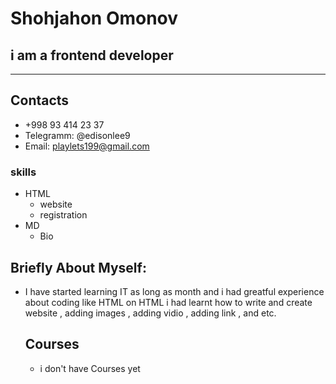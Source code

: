# Shohjahon Omonov 








## i am a frontend developer
*******
## Contacts
* +998 93 414 23 37
* Telegramm: @edisonlee9
* Email: playlets199@gmail.com
### skills
* HTML
  + website
  + registration
* MD
  + Bio

## Briefly About Myself:
* I have started learning IT as long as month and i had greatful experience about coding like HTML on HTML i had learnt how to write and create website , adding images , adding vidio , adding link , and etc.

    ## Courses 
    * i don't have Courses yet


















